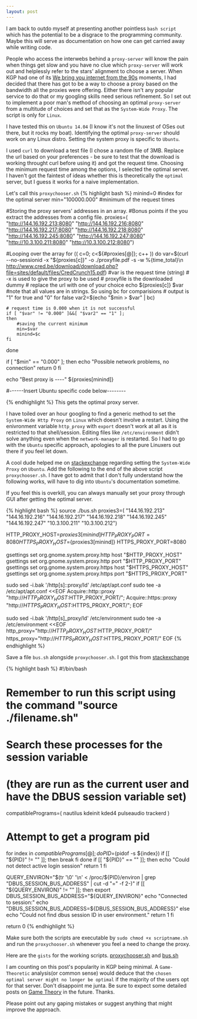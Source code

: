 ```yaml
---
layout: post
---
```

I am back to outdo myself at presenting another pointless `bash script` which has the potential to be a disgrace to the programming community. Maybe this will serve as documentation on how one can get carried away while writing code. 

People who access the interwebs behind a `proxy-server` will know the pain when things get slow and you have no clue which `proxy-server` will work out and helplessly refer to the stars' alignment to choose a server. When KGP had one of its [We bring you internet from the 90s](http://hotmeme.net/media/i/d/6/r0W-how-cable-companies-think.jpg) moments, I had decided that there has got to be a way to choose a proxy based on the bandwidth all the proxies were offering. Either there isn't any popular service to do that or my googling skills need serious refinement. So I set out to implement a poor man's method of choosing an optimal `proxy-server` from a multitude of choices and set that as the `System-Wide Proxy`. The script is only for `Linux`.

I have tested this on `Ubuntu 14.04` (I know it's not the linuxest of OSes out there, but it rocks my boat). Identifying the optimal `proxy-server` should work on any Linux distro. Setting the system proxy is specific to `Ubuntu`. 


I used `curl` to download a test file (I chose a random file of 3MB. Replace the url based on your preferences - be sure to test that the download is working throught curl before using it) and got the request time. Choosing the minimum request time among the options, I selected the optimal server. I haven't got the faintest of ideas whether this is theoretically the `optimal` server, but I guess it works for a naive implementation.

Let's call this `proxychooser.sh`
{% highlight bash %}
minind=0 #index for the optimal server
min="100000.000" #minimum of the request times

#Storing the proxy servers' addresses in an array.
#Bonus points if the you extract the addresses from a config file.
proxies=(
"http://144.16.192.213:8080"
"http://144.16.192.216:8080"
"http://144.16.192.217:8080"
"http://144.16.192.218:8080"
"http://144.16.192.245:8080"
"http://144.16.192.247:8080"
"http://10.3.100.211:8080"
"http://10.3.100.212:8080")

#Looping over the array
for (( c=0; c<${#proxies[@]}; c++ ))
do
	var=$(curl --no-sessionid -x "${proxies[c]}"  -o ./proxyfile.pdf -s -w %{time_total}\\n http://www.cred.be/download/download.php?file=sites/default/files/CredCrunch15.pdf)
	#var is the request time (string)
    # -x is used to give the proxy to be used
    # proxyfile is the downloaded dummy
    # replace the url with one of your choice
	echo ${proxies[c]} $var
	#note that all values are in strings. So using bc for comparisions
	# output is "1" for true and "0" for false
	var2=$(echo "$min > $var" | bc)

	# request time is 0.000 when it is not successful
	if [ "$var" != "0.000" ]&&[ "$var2" == "1" ];
	then
		#saving the current minimum
		min=$var
		minind=$c
	fi
done

if [ "$min" == "0.000" ];
then
	echo "Possible network problems, no connection"
	return 0
fi

echo "Best proxy is ----" ${proxies[minind]}


#------Insert Ubuntu specific code below--------


{% endhighlight %}
This gets the optimal proxy server.

I have toiled over an hour googling to find a generic method to set the `System-Wide Http Proxy` on `Linux` which doesn't involve a restart. Using the enivronment variable `http_proxy` with `export` doesn't work at all as it is restricted to that shell/session. Editing files like `/etc/environment` didn't solve anything even when the `network-manager` is restarted. So I had to go with the `Ubuntu` specific approach, apologies to all the pure Linuxers out there if you feel let down. 

A cool dude helped me  on [stackexchange](http://unix.stackexchange.com/questions/152260/set-ubuntu-system-proxy-settings-without-restart-from-commandline) regarding setting the `System-Wide Proxy` on `Ubuntu`. Add the following to the end of the above script `proxychooser.sh`. I have got to admit that I don't fully understand how the following works, will have to dig into `Ubuntu`'s documentation sometime.

If you feel this is overkill, you can always manually set your proxy through GUI after getting the optimal server.

{% highlight bash %}
source ./bus.sh
proxies3=(
"144.16.192.213"
"144.16.192.216"
"144.16.192.217"
"144.16.192.218"
"144.16.192.245"
"144.16.192.247"
"10.3.100.211"
"10.3.100.212")

HTTP_PROXY_HOST=${proxies3[minind]}
HTTP_PROXY_PORT=8080
HTTPS_PROXY_HOST=${proxies3[minind]}
HTTPS_PROXY_PORT=8080

gsettings set org.gnome.system.proxy.http host "$HTTP_PROXY_HOST"
gsettings set org.gnome.system.proxy.http port "$HTTP_PROXY_PORT"
gsettings set org.gnome.system.proxy.https host "$HTTPS_PROXY_HOST"
gsettings set org.gnome.system.proxy.https port "$HTTPS_PROXY_PORT"

sudo sed -i.bak '/http[s]::proxy/Id' /etc/apt/apt.conf
sudo tee -a /etc/apt/apt.conf <<EOF
Acquire::http::proxy "http://$HTTP_PROXY_HOST:$HTTP_PROXY_PORT/";
Acquire::https::proxy "http://$HTTPS_PROXY_HOST:$HTTPS_PROXY_PORT/";
EOF

sudo sed -i.bak '/http[s]_proxy/Id' /etc/environment
sudo tee -a /etc/environment <<EOF
http_proxy="http://$HTTP_PROXY_HOST:$HTTP_PROXY_PORT/"
https_proxy="http://$HTTPS_PROXY_HOST:$HTTPS_PROXY_PORT/"
EOF
{% endhighlight %}

Save a file `bus.sh` alongside `proxychooser.sh`. I got this from [stackexchange](http://askubuntu.com/questions/457016/how-to-change-gsettings-via-remote-shell)

{% highlight bash %}
#!/bin/bash

# Remember to run this script using the command "source ./filename.sh"

# Search these processes for the session variable 
# (they are run as the current user and have the DBUS session variable set)
compatiblePrograms=( nautilus kdeinit kded4 pulseaudio trackerd )

# Attempt to get a program pid
for index in ${compatiblePrograms[@]}; do
    PID=$(pidof -s ${index})
    if [[ "${PID}" != "" ]]; then
        break
    fi
done
if [[ "${PID}" == "" ]]; then
    echo "Could not detect active login session"
    return 1
fi

QUERY_ENVIRON="$(tr '\0' '\n' < /proc/${PID}/environ | grep "DBUS_SESSION_BUS_ADDRESS" | cut -d "=" -f 2-)"
if [[ "${QUERY_ENVIRON}" != "" ]]; then
    export DBUS_SESSION_BUS_ADDRESS="${QUERY_ENVIRON}"
    echo "Connected to session:"
    echo "DBUS_SESSION_BUS_ADDRESS=${DBUS_SESSION_BUS_ADDRESS}"
else
    echo "Could not find dbus session ID in user environment."
    return 1
fi

return 0
{% endhighlight %}

Make sure both the scripts are executable by `sudo chmod +x scriptname.sh` and run the `proxychooser.sh` whenever you feel a need to change the proxy.

Here are the `gists` for the working scripts. [proxychooser.sh](https://gist.github.com/ma08/94020d6f960378122779) and [bus.sh](https://gist.github.com/ma08/2d5126421ca3b288ff43)

I am counting on this post's popularity in KGP being minimal. A `Game-Theoretic` analysis(or common sense) would deduce that the `chosen optimal server might no longer be optimal` if the majority of the users opt for that server. Don't disappoint me junta. Be sure to expect some detailed posts on [Game Theory](http://en.wikipedia.org/wiki/Game_theory) in the future. Thanks.

Please point out any gaping mistakes or suggest anything that might improve the approach.

